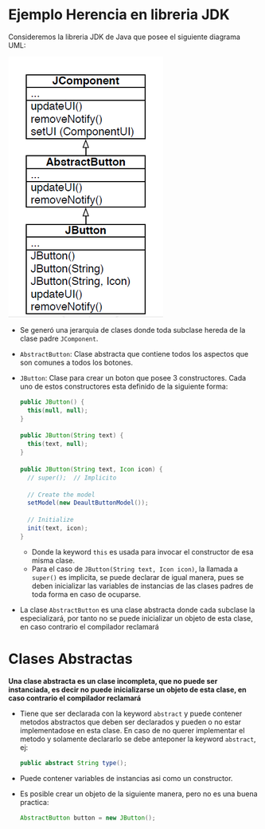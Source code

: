 # Ejemplo Herencia en libreria JDK

Consideremos la libreria JDK de Java que posee el siguiente diagrama UML:

![](img/JDK.PNG)

* Se generó una jerarquia de clases donde toda subclase hereda de la clase padre `JComponent`.
* `AbstractButton`: Clase abstracta que contiene todos los aspectos que son comunes a todos los botones.
* `JButton`: Clase para crear un boton que posee 3 constructores. Cada uno de estos constructores esta definido de la siguiente forma:

  ```java
  public JButton() {
    this(null, null);
  }
  
  public JButton(String text) {
    this(text, null);
  }

  public JButton(String text, Icon icon) {
    // super();  // Implicito

    // Create the model
    setModel(new DeaultButtonModel());

    // Initialize
    init(text, icon);
  }
  ```

  * Donde la keyword `this` es usada para invocar el constructor de esa misma clase.
  * Para el caso de `JButton(String text, Icon icon)`, la llamada a `super()` es implicita, se puede declarar de igual manera, pues se deben inicializar las variables de instancias de las clases padres de toda forma en caso de ocuparse.

* La clase `AbstractButton` es una clase abstracta donde cada subclase la especializará, por tanto no se puede inicializar un objeto de esta clase, en caso contrario el compilador reclamará

# Clases Abstractas

**Una clase abstracta es un clase incompleta, que no puede ser instanciada, es decir no puede inicializarse un objeto de esta clase, en caso contrario el compilador reclamará**

* Tiene que ser declarada con la keyword `abstract` y puede contener metodos abstractos que deben ser declarados y pueden o no estar implementadose en esta clase. En caso de no querer implementar el metodo y solamente declararlo se debe anteponer la keyword `abstract`, ej:
  ```java
  public abstract String type();
  ```

* Puede contener variables de instancias asi como un constructor.
* Es posible crear un objeto de la siguiente manera, pero no es una buena practica:
  
  ```java
  AbstractButton button = new JButton();
  ```